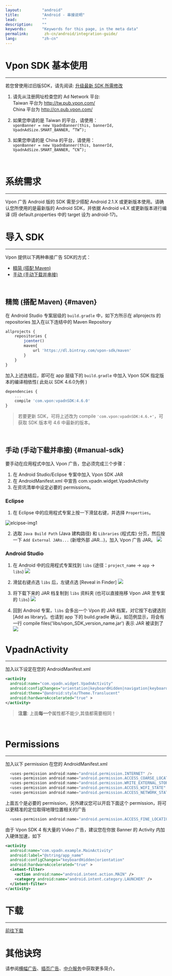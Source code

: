 ```yaml
---
layout:         "android"
title:          "Android - 串接说明"
lead:           ""
description:    ""
keywords:       "Keywords for this page, in the meta data"
permalink:       zh-cn/android/integration-guide/
lang:           "zh-cn"
---
```


# Vpon SDK 基本使用
----
若您曾使用过旧版SDK，请先阅读: [升级最新 SDK 所需修改](../../android/latest-news/update-to-SDK4_5_1+/)

1. 请先从注册网址检查您的 Ad Network 平台: <br>
Taiwan 平台为 <http://tw.pub.vpon.com/> <br>
China  平台为 <http://cn.pub.vpon.com/>

2. 如果您申请的是 Taiwan 的平台，请使用： <br>
`vponBanner = new VpadnBanner(this, bannerId, VpadnAdSize.SMART_BANNER,
“TW”);`

3. 如果您申请的是 China 的平台，请使用： <br>
`vponBanner = new VpadnBanner(this, bannerId, VpadnAdSize.SMART_BANNER,
“CN”);`
<br>


# 系统需求
-----------
Vpon 广告 Android 版的 SDK 需至少搭配 Android 2.1.X 或更新版本使用。请确认您所使用的是最新版的 Android SDK，并依据 Android v4.X 或更新版本进行编译 (将 default.properties 中的 target 设为 android-17)。

# 导入 SDK
----------

Vpon 提供以下两种串接广告 SDK的方式：

* [精简 (搭配 Maven)](#maven)<br>
* [手动 (手动下载并串接)](#manual-sdk)<br>
<br>

## 精简 (搭配 Maven) {#maven}

在 Android Studio 专案层级的 `build.gradle` 中，如下方所示在 allprojects 的 repositories 加入在以下连结中的 Maven Repository

```javascript
allprojects {
    repositories {
        jcenter()
        maven{
            url 'https://dl.bintray.com/vpon-sdk/maven'
        }
    }
}
```

加入上述连结后，即可在 app 层级下的 `build.gradle` 中加入 Vpon SDK 指定版本的编译相依性( 此处以 SDK 4.6.0为例 )

```javascript
dependencies {
    ...
    compile 'com.vpon:vpadnSDK:4.6.0'
}
```

> 若要更新 SDK，可将上述改为 compile ``'com.vpon:vpadnSDK:4.6.+'``，可获取 SDK 版本号 4.6 中最新的版本。

<br>

## 手动 (手动下载并串接) {#manual-sdk}

要手动在应用程式中加入 Vpon 广告，您必须完成三个步骤：

1. 在 Android Studio/Eclipse 专案中加入 Vpon SDK JAR
2. 在 AndroidManifest.xml 中宣告 com.vpadn.widget.VpadnActivity
3. 在资讯清单中设定必要的 permissions。

### Eclipse
1. 在 Eclipse 中的应用程式专案上按一下滑鼠右键，并选择 `Properties`。
<img src = "{{site.imgurl}}/A-sdk330-01.png" alt="elcipse-img1" class="width-400">

2. 选取 `Java Build Path` (Java 建构路径) 和 `Libraries` (程式库) 分页，然后按一下 `Add External JARs...` (新增外部 JAR...)，加入 Vpon 广告 JAR。
![]({{site.imgurl}}/A-sdk330-02.png)

### Android Studio
1. 在 Android 中的应用程式专案找到 `libs` (途径：`project_name` -> `app` -> `libs`)
![]({{site.imgurl}}/ProjectLibFolder.jpg)

2. 滑鼠右键点选 `libs` 后，左键点选 [Reveal in Finder]
![]({{site.imgurl}}/DropJarFileToLibFolder.jpg)

3. 将下载下来的 JAR 档复制到 `libs` 资料夹 (也可以直接拖移 Vpon JAR 至专案的 `libs`)
![]({{site.imgurl}}/MainInterface.jpg)

4. 回到 Android 专案，`libs` 会多出一个 Vpon 的 JAR 档案，对它按下右键选则 [Add as library]。也请到 app 下的 build.gradle 确认，如范例显示，将会有一行 compile files('libs/vpon_SDK_version_name.jar') 表示 JAR 被读到了
![]({{site.imgurl}}/ModifyBuildGradle.jpg)

# VpadnActivity
---
加入以下设定在您的 AndroidManifest.xml

```xml
<activity
  android:name="com.vpadn.widget.VpadnActivity"
  android:configChanges="orientation|keyboardHidden|navigation|keyboard|screenLayout|uiMode|screenSize|smallestScreenSize"
  android:theme="@android:style/Theme.Translucent"
  android:hardwareAccelerated="true" >
</activity>
```

> **注意**: 上面**每一个**属性都不能少,其值都需要相同！

<br>

# Permissions
---
加入以下 permission 在您的 AndroidManifest.xml

```java
  <uses-permission android:name="android.permission.INTERNET" />
  <uses-permission android:name="android.permission.ACCESS_COARSE_LOCATION"/>
  <uses-permission android:name="android.permission.WRITE_EXTERNAL_STORAGE" />
  <uses-permission android:name="android.permission.ACCESS_WIFI_STATE" />
  <uses-permission android:name="android.permission.ACCESS_NETWORK_STATE"/>
```
上面五个是必要的 permission，另外建议您可以开启下面这个 permission，将可以更精准的定位取得地理位置相关的广告


```java
  <uses-permission android:name="android.permission.ACCESS_FINE_LOCATION"/>
```

由于 Vpon SDK 4 有大量的 Video 广告，建议您在你放 Banner 的 Activity 内加入硬体加速，如下


```xml
<activity
  android:name="com.vpadn.example.MainActivity"
  android:label="@string/app_name"
  android:configChanges="keyboardHidden|orientation"
  android:hardwareAccelerated="true" >
  <intent-filter>
    <action android:name="android.intent.action.MAIN" />
    <category android:name="android.intent.category.LAUNCHER" />
  </intent-filter>
</activity>
```

# 下载
---
[前往下载](../download)


# 其他诀窍
请参阅[横幅广告](../banner)、[插页广告](../Interstitial)、[中介服务](../mediation)中获取更多简介。
